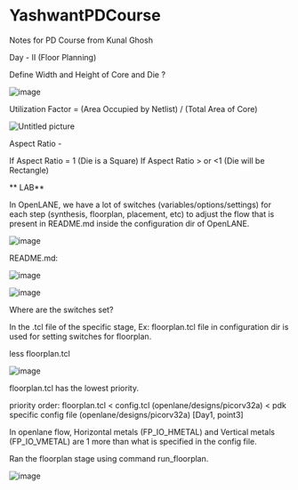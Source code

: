 # YashwantPDCourse
Notes for PD Course from Kunal Ghosh


Day - II (Floor Planning)

Define Width and Height of Core and Die ?

![image](https://github.com/user-attachments/assets/b1a16439-dbc7-4d1f-9886-57ba6dabffeb)

Utilization Factor = (Area Occupied by Netlist) / (Total Area of Core)


![Untitled picture](https://github.com/user-attachments/assets/e9b7bb37-cd23-4406-93cb-8553bbbbd5d8)


Aspect Ratio -



If Aspect Ratio = 1 (Die is a Square)
If Aspect Ratio > or <1 (Die will be Rectangle)




** LAB**

In OpenLANE, we have a lot of switches (variables/options/settings) for each step (synthesis, floorplan, placement, etc) to adjust the flow that is present in README.md inside the configuration dir of OpenLANE.

![image](https://github.com/user-attachments/assets/d2fbde0a-4461-4a63-aa9b-b5ed2e38b65f)


README.md:

![image](https://github.com/user-attachments/assets/b5af01d6-d7c3-4f5f-8eb3-d41e08a80452)


![image](https://github.com/user-attachments/assets/402d4573-c1c5-4e05-8baf-0b48bedb2b9d)


Where are the switches set?

In the .tcl file of the specific stage, Ex: floorplan.tcl file in configuration dir is used for setting switches for floorplan.

less floorplan.tcl

![image](https://github.com/user-attachments/assets/2ee3dbbc-733e-46b1-8d41-b013d0120eb6)


floorplan.tcl has the lowest priority.

priority order: floorplan.tcl < config.tcl (openlane/designs/picorv32a) < pdk specific config file (openlane/designs/picorv32a) [Day1, point3]

In openlane flow, Horizontal metals (FP_IO_HMETAL) and Vertical metals (FP_IO_VMETAL) are 1 more than what is specified in the config file.

Ran the floorplan stage using command run_floorplan.

![image](https://github.com/user-attachments/assets/4158506e-ccd1-469e-8753-da3085f8347f)

